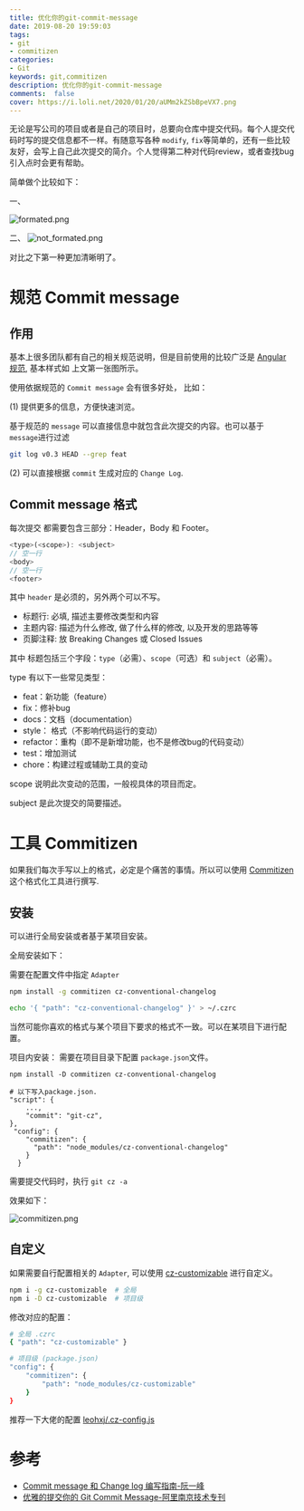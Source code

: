 ```yaml
---
title: 优化你的git-commit-message
date: 2019-08-20 19:59:03
tags:
- git
- commitizen
categories:
- Git
keywords: git,commitizen
description: 优化你的git-commit-message
comments:  false
cover: https://i.loli.net/2020/01/20/aUMm2kZSbBpeVX7.png
---
```


无论是写公司的项目或者是自己的项目时，总要向仓库中提交代码。每个人提交代码时写的提交信息都不一样。有随意写各种 `modify`, `fix`等简单的，还有一些比较友好，会写上自己此次提交的简介。个人觉得第二种对代码review，或者查找bug引入点时会更有帮助。

简单做个比较如下：

一、

![formated.png](https://i.loli.net/2020/01/20/765QTkLY3jlBHgF.png)

二、
![not_formated.png](https://i.loli.net/2020/01/20/VrKt2EXGcwjyDhC.png)

对比之下第一种更加清晰明了。


规范 Commit message
===================

作用
---

基本上很多团队都有自己的相关规范说明，但是目前使用的比较广泛是 [Angular 规范](https://docs.google.com/document/d/1QrDFcIiPjSLDn3EL15IJygNPiHORgU1_OOAqWjiDU5Y/edit#heading=h.greljkmo14y0), 基本样式如 上文第一张图所示。

使用依据规范的 `Commit message` 会有很多好处， 比如：

(1) 提供更多的信息，方便快速浏览。

基于规范的 `message` 可以直接信息中就包含此次提交的内容。也可以基于 `message`进行过滤

``` sh
git log v0.3 HEAD --grep feat
```

(2) 可以直接根据 `commit` 生成对应的 `Change Log`.

Commit message 格式
------------------

每次提交 都需要包含三部分：Header，Body 和 Footer。

``` js
<type>(<scope>): <subject>
// 空一行
<body>
// 空一行
<footer>
```

其中 `header`  是必须的，另外两个可以不写。

- 标题行: 必填, 描述主要修改类型和内容
- 主题内容: 描述为什么修改, 做了什么样的修改, 以及开发的思路等等
- 页脚注释: 放 Breaking Changes 或 Closed Issues

其中 标题包括三个字段：`type`（必需）、`scope`（可选）和 `subject`（必需）。

type 有以下一些常见类型：

- feat：新功能（feature）
- fix：修补bug
- docs：文档（documentation）
- style： 格式（不影响代码运行的变动）
- refactor：重构（即不是新增功能，也不是修改bug的代码变动）
- test：增加测试
- chore：构建过程或辅助工具的变动

scope 说明此次变动的范围，一般视具体的项目而定。

subject 是此次提交的简要描述。

工具 Commitizen
===============

如果我们每次手写以上的格式，必定是个痛苦的事情。所以可以使用 [Commitizen](https://github.com/commitizen/cz-cli)
这个格式化工具进行撰写.


安装
---

可以进行全局安装或者基于某项目安装。

全局安装如下：

需要在配置文件中指定 `Adapter`
``` sh
npm install -g commitizen cz-conventional-changelog

echo '{ "path": "cz-conventional-changelog" }' > ~/.czrc
```

当然可能你喜欢的格式与某个项目下要求的格式不一致。可以在某项目下进行配置。

项目内安装：
需要在项目目录下配置 `package.json`文件。
```
npm install -D commitizen cz-conventional-changelog

# 以下写入package.json.
"script": {
    ...,
    "commit": "git-cz",
},
 "config": {
    "commitizen": {
      "path": "node_modules/cz-conventional-changelog"
    }
  }
```

需要提交代码时，执行 `git cz -a`

效果如下：

![commitizen.png](https://i.loli.net/2020/01/20/aUMm2kZSbBpeVX7.png)

自定义
-----

如果需要自行配置相关的 `Adapter`, 可以使用 [cz-customizable](https://github.com/leonardoanalista/cz-customizable) 进行自定义。

```sh
npm i -g cz-customizable  # 全局
npm i -D cz-customizable  # 项目级
```

修改对应的配置：

``` sh
# 全局 .czrc
{ "path": "cz-customizable" }

# 项目级 (package.json)
"config": {
    "commitizen": {
        "path": "node_modules/cz-customizable"
    }
}
```

推荐一下大佬的配置 [ leohxj/.cz-config.js](https://gist.github.com/leohxj/7bc928f60bfa46a3856ddf7c0f91ab98)


参考
===

- [Commit message 和 Change log 编写指南-阮一峰](http://www.ruanyifeng.com/blog/2016/01/commit_message_change_log.html)
- [优雅的提交你的 Git Commit Message-阿里南京技术专刊](https://zhuanlan.zhihu.com/p/34223150)
